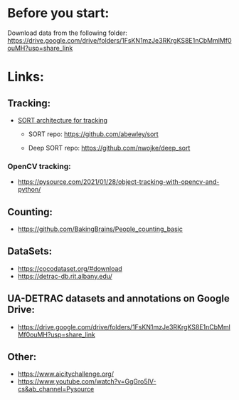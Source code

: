 # Before you start:
Download data from the following folder:
https://drive.google.com/drive/folders/1FsKN1mzJe3RKrgKS8E1nCbMmlMf0ouMH?usp=share_link


# Links:

## Tracking:

* [SORT architecture for tracking](https://arxiv.org/pdf/1602.00763.pdf)

    * SORT repo:  https://github.com/abewley/sort

    * Deep SORT repo: https://github.com/nwojke/deep_sort

### OpenCV tracking:

* https://pysource.com/2021/01/28/object-tracking-with-opencv-and-python/

## Counting:

* https://github.com/BakingBrains/People_counting_basic


## DataSets:

* https://cocodataset.org/#download
* https://detrac-db.rit.albany.edu/

## UA-DETRAC datasets and annotations on Google Drive:

* https://drive.google.com/drive/folders/1FsKN1mzJe3RKrgKS8E1nCbMmlMf0ouMH?usp=share_link

## Other:

* https://www.aicitychallenge.org/
* https://www.youtube.com/watch?v=GgGro5IV-cs&ab_channel=Pysource
